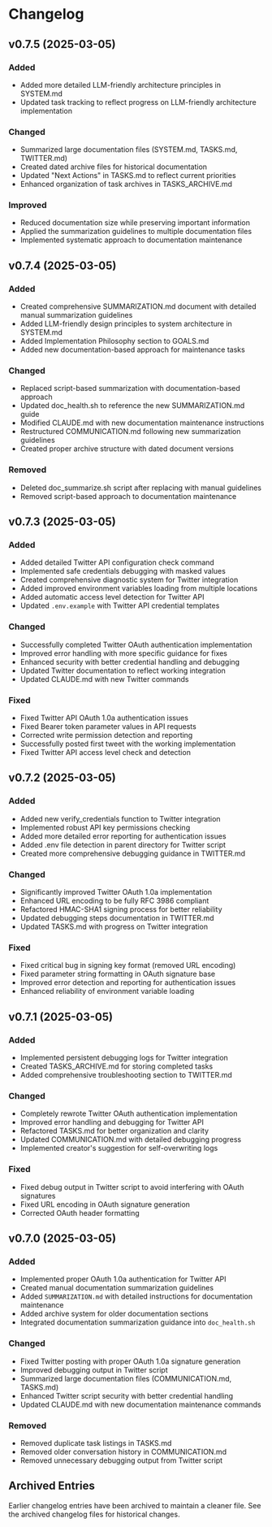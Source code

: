 # Changelog

## v0.7.5 (2025-03-05)

### Added
- Added more detailed LLM-friendly architecture principles in SYSTEM.md
- Updated task tracking to reflect progress on LLM-friendly architecture implementation

### Changed
- Summarized large documentation files (SYSTEM.md, TASKS.md, TWITTER.md)
- Created dated archive files for historical documentation
- Updated "Next Actions" in TASKS.md to reflect current priorities
- Enhanced organization of task archives in TASKS_ARCHIVE.md

### Improved
- Reduced documentation size while preserving important information
- Applied the summarization guidelines to multiple documentation files
- Implemented systematic approach to documentation maintenance

## v0.7.4 (2025-03-05)

### Added
- Created comprehensive SUMMARIZATION.md document with detailed manual summarization guidelines
- Added LLM-friendly design principles to system architecture in SYSTEM.md
- Added Implementation Philosophy section to GOALS.md
- Added new documentation-based approach for maintenance tasks

### Changed
- Replaced script-based summarization with documentation-based approach
- Updated doc_health.sh to reference the new SUMMARIZATION.md guide
- Modified CLAUDE.md with new documentation maintenance instructions
- Restructured COMMUNICATION.md following new summarization guidelines
- Created proper archive structure with dated document versions

### Removed
- Deleted doc_summarize.sh script after replacing with manual guidelines
- Removed script-based approach to documentation maintenance

## v0.7.3 (2025-03-05)

### Added
- Added detailed Twitter API configuration check command
- Implemented safe credentials debugging with masked values
- Created comprehensive diagnostic system for Twitter integration
- Added improved environment variables loading from multiple locations
- Added automatic access level detection for Twitter API
- Updated `.env.example` with Twitter API credential templates

### Changed
- Successfully completed Twitter OAuth authentication implementation
- Improved error handling with more specific guidance for fixes
- Enhanced security with better credential handling and debugging
- Updated Twitter documentation to reflect working integration
- Updated CLAUDE.md with new Twitter commands

### Fixed
- Fixed Twitter API OAuth 1.0a authentication issues
- Fixed Bearer token parameter values in API requests
- Corrected write permission detection and reporting
- Successfully posted first tweet with the working implementation
- Fixed Twitter API access level check and detection

## v0.7.2 (2025-03-05)

### Added
- Added new verify_credentials function to Twitter integration
- Implemented robust API key permissions checking
- Added more detailed error reporting for authentication issues
- Added .env file detection in parent directory for Twitter script
- Created more comprehensive debugging guidance in TWITTER.md

### Changed
- Significantly improved Twitter OAuth 1.0a implementation
- Enhanced URL encoding to be fully RFC 3986 compliant
- Refactored HMAC-SHA1 signing process for better reliability
- Updated debugging steps documentation in TWITTER.md
- Updated TASKS.md with progress on Twitter integration

### Fixed
- Fixed critical bug in signing key format (removed URL encoding)
- Fixed parameter string formatting in OAuth signature base
- Improved error detection and reporting for authentication issues
- Enhanced reliability of environment variable loading

## v0.7.1 (2025-03-05)

### Added
- Implemented persistent debugging logs for Twitter integration
- Created TASKS_ARCHIVE.md for storing completed tasks
- Added comprehensive troubleshooting section to TWITTER.md

### Changed
- Completely rewrote Twitter OAuth authentication implementation
- Improved error handling and debugging for Twitter API
- Refactored TASKS.md for better organization and clarity
- Updated COMMUNICATION.md with detailed debugging progress
- Implemented creator's suggestion for self-overwriting logs

### Fixed
- Fixed debug output in Twitter script to avoid interfering with OAuth signatures
- Fixed URL encoding in OAuth signature generation
- Corrected OAuth header formatting

## v0.7.0 (2025-03-05)

### Added
- Implemented proper OAuth 1.0a authentication for Twitter API
- Created manual documentation summarization guidelines
- Added `SUMMARIZATION.md` with detailed instructions for documentation maintenance
- Added archive system for older documentation sections
- Integrated documentation summarization guidance into `doc_health.sh`

### Changed
- Fixed Twitter posting with proper OAuth 1.0a signature generation
- Improved debugging output in Twitter script
- Summarized large documentation files (COMMUNICATION.md, TASKS.md)
- Enhanced Twitter script security with better credential handling
- Updated CLAUDE.md with new documentation maintenance commands

### Removed
- Removed duplicate task listings in TASKS.md
- Removed older conversation history in COMMUNICATION.md
- Removed unnecessary debugging output from Twitter script

## Archived Entries

Earlier changelog entries have been archived to maintain a cleaner file.
See the archived changelog files for historical changes.